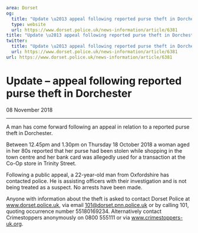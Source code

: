 ```yaml
area: Dorset
og:
  title: "Update \u2013 appeal following reported purse theft in Dorchester"
  type: website
  url: https://www.dorset.police.uk/news-information/article/6381
title: "Update \u2013 appeal following reported purse theft in Dorchester |"
twitter:
  title: "Update \u2013 appeal following reported purse theft in Dorchester"
  url: https://www.dorset.police.uk/news-information/article/6381
url: https://www.dorset.police.uk/news-information/article/6381
```

# Update – appeal following reported purse theft in Dorchester

08 November 2018

* * *

A man has come forward following an appeal in relation to a reported purse theft in Dorchester.

Between 12.45pm and 1.30pm on Thursday 18 October 2018 a woman aged in her 80s reported that her purse had been stolen while shopping in the town centre and her bank card was allegedly used for a transaction at the Co-Op store in Trinity Street.

Following a public appeal, a 22-year-old man from Oxfordshire has contacted police. He is assisting officers with their investigation and is not being treated as a suspect. No arrests have been made.

Anyone with information about the theft is asked to contact Dorset Police at www.dorset.police.uk, via email 101@dorset.pnn.police.uk or by calling 101, quoting occurrence number 55180169234. Alternatively contact Crimestoppers anonymously on 0800 555111 or via www.crimestoppers-uk.org.
